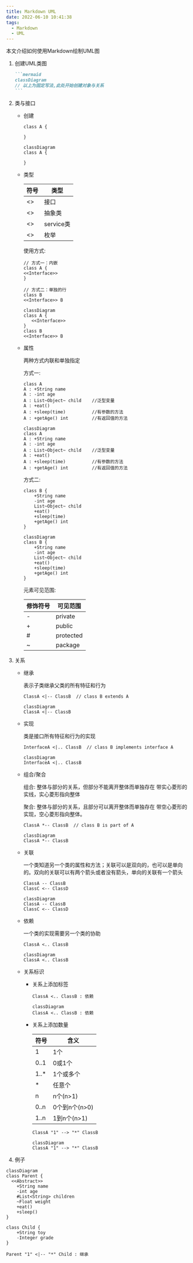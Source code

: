 ```yaml
---
title: Markdown UML
date: 2022-06-10 10:41:38
tags:
  - Markdown 
  - UML
---
```


本文介绍如何使用Markdown绘制UML图

<!--more-->

1. 创建UML类图

   ````markdown
   ```mermaid
   classDiagram
   // 以上为固定写法,此处开始创建对象与关系
   ```
   ````

2. 类与接口

   - 创建

     ```
     class A {
     		
     }
     ```

     ```mermaid
     classDiagram
     class A {
     	
     }
     ```

   - 类型

     | 符号            | 类型      |
     | --------------- | --------- |
     | <<interface>>   | 接口      |
     | <<abstract>>    | 抽象类    |
     | <<service>>     | service类 |
     | <<enumeration>> | 枚举      |

     使用方式: 

     ```
     // 方式一：内嵌
     class A {
     <<Interface>>
     }
     
     // 方式二：单独的行
     class B
     <<Interface>> B
     ```

     ```mermaid
     classDiagram
     class A {
     	<<Interface>>
     }
     class B
     <<Interface>> B
     ```

     

   - 属性

     两种方式内联和单独指定

     方式一:

     ```
     class A
     A : +String name
     A : -int age
     A : List~Object~ child    //泛型变量
     A : +eat()
     A : +sleep(time)          //有参数的方法
     A : +getAge() int         //有返回值的方法
     ```

     ```mermaid
     classDiagram
     class A
     A : +String name
     A : -int age
     A : List~Object~ child    //泛型变量
     A : +eat()
     A : +sleep(time)          //有参数的方法
     A : +getAge() int         //有返回值的方法
     ```

     

     方式二:

     ```
     class B {
         +String name
         -int age
         List~Object~ child
         +eat()
         +sleep(time)
         +getAge() int
     }
     ```

     ```mermaid
     classDiagram
     class B {
         +String name
         -int age
         List~Object~ child
         +eat()
         +sleep(time)
         +getAge() int
     }
     ```

     

     元素可见范围:

     | 修饰符号 | 可见范围  |
     | :------- | --------- |
     | -        | private   |
     | +        | public    |
     | #        | protected |
     | ~        | package   |

3. 关系

   - 继承

     表示子类继承父类的所有特征和行为

     ```
     ClassA <|-- ClassB  // class B extends A
     ```

     ```mermaid
     classDiagram
     ClassA <|-- ClassB
     ```

     

   - 实现

     类是接口所有特征和行为的实现

     ```
     InterfaceA <|.. ClassB  // class B implements interface A
     ```

     ```mermaid
     classDiagram
     InterfaceA <|.. ClassB
     ```

     

   - 组合/聚合

     组合: 整体与部分的关系，但部分不能离开整体而单独存在 带实心菱形的实线，实心菱形指向整体

     聚合: 整体与部分的关系，且部分可以离开整体而单独存在 带空心菱形的实现，空心菱形指向整体。

     ```
     ClassA *-- ClassB  // class B is part of A
     ```

     ```mermaid
     classDiagram
     ClassA *-- ClassB
     ```

     

   - 关联

     一个类知道另一个类的属性和方法；关联可以是双向的，也可以是单向的。双向的关联可以有两个箭头或者没有箭头，单向的关联有一个箭头

     ```
     ClassA -- ClassB
     ClassC <-- ClassD
     ```

     ```mermaid
     classDiagram
     ClassA -- ClassB
     ClassC <-- ClassD
     ```

     

   - 依赖

     一个类的实现需要另一个类的协助

     ```
     ClassA <.. ClassB
     ```

     ```mermaid
     classDiagram
     ClassA <.. ClassB
     ```

     

   - 关系标识

     - 关系上添加标签

       ```
       ClassA <.. ClassB : 依赖
       ```

       ```mermaid
       classDiagram
       ClassA <.. ClassB : 依赖
       ```

       

     - 关系上添加数量

       | 符号 | 含义          |
       | ---- | ------------- |
       | 1    | 1个           |
       | 0..1 | 0或1个        |
       | 1..* | 1个或多个     |
       | *    | 任意个        |
       | n    | n个(n>1)      |
       | 0..n | 0个到n个(n>0) |
       | 1..n | 1到n个(n>1)   |

       

       ```
       ClassA "1" --> "*" ClassB
       ```

       ```mermaid
       classDiagram
       ClassA "1" --> "*" ClassB
       ```

       

4. 例子

```mermaid
classDiagram
class Parent {
  <<Abstract>>
	+String name
	-int age
	#List<String> children
	~Float weight
	+eat()
	+sleep()
}

class Child {
	+String toy
	-Integer grade
}

Parent "1" <|-- "*" Child : 继承

```

